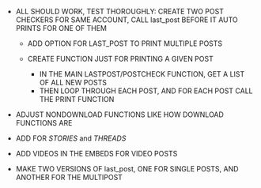 
- ALL SHOULD WORK, TEST THOROUGHLY: CREATE TWO POST CHECKERS FOR SAME ACCOUNT, CALL last_post BEFORE IT AUTO PRINTS FOR ONE OF THEM
  - ADD OPTION FOR LAST_POST TO PRINT MULTIPLE POSTS

  - CREATE FUNCTION JUST FOR PRINTING A GIVEN POST
    - IN THE MAIN LASTPOST/POSTCHECK FUNCTION, GET A LIST OF ALL NEW POSTS
    - THEN LOOP THROUGH EACH POST, AND FOR EACH POST CALL THE PRINT FUNCTION

- ADJUST NONDOWNLOAD FUNCTIONS LIKE HOW DOWNLOAD FUNCTIONS ARE

- ADD FOR *STORIES* and *THREADS*

- ADD VIDEOS IN THE EMBEDS FOR VIDEO POSTS

- MAKE TWO VERSIONS OF last_post, ONE FOR SINGLE POSTS, AND ANOTHER FOR THE MULTIPOST
